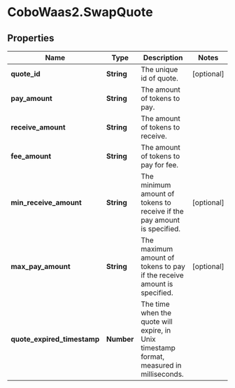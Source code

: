 # CoboWaas2.SwapQuote

## Properties

Name | Type | Description | Notes
------------ | ------------- | ------------- | -------------
**quote_id** | **String** | The unique id of quote. | [optional] 
**pay_amount** | **String** | The amount of tokens to pay. | 
**receive_amount** | **String** | The amount of tokens to receive. | 
**fee_amount** | **String** | The amount of tokens to pay for fee. | 
**min_receive_amount** | **String** | The minimum amount of tokens to receive if the pay amount is specified. | [optional] 
**max_pay_amount** | **String** | The maximum amount of tokens to pay if the receive amount is specified. | [optional] 
**quote_expired_timestamp** | **Number** | The time when the quote will expire, in Unix timestamp format, measured in milliseconds. | 


